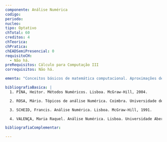 ```yaml
---
componente: Análise Numérica
codigo:  
periodo: 
nucleo:
tipo: Optativo
chTotal: 60 
creditos: 4
chTeorica: 
chPratica: 
chEADSemiPresencial: 0
requisitoCH:
  - Não há.
preRequisitos: Cálculo para Computação III
correquisitos: Não há.

ementa: "Conceitos básicos de matemática computacional. Aproximações de funções. Soluções para sistemas de equações lineares. Integração e derivação numéricas: método de Gauss-Legendre e um método de cálculo aproximado de autovalores e autovetores. Equações diferenciais ordinárias: problemas de valores iniciais."

bibliografiaBasica: |
  1. PINA, Heitor. Métodos Numéricos. Lisboa. McGraw-Hill, 2004.

  2. ROSA, Mário. Tópicos de análise Numérica. Coimbra. Universidade de Coimbra.Departamento de Matemática, 1991.

  3. SCHEID, Francis. Análise Numérica. Lisboa. McGraw-Hill, 1991.

  4. VALENÇA, Maria Raquel. Análise Numérica. Lisboa. Universidade Aberta, 1996.

bibliografiaComplementar:

---
```

